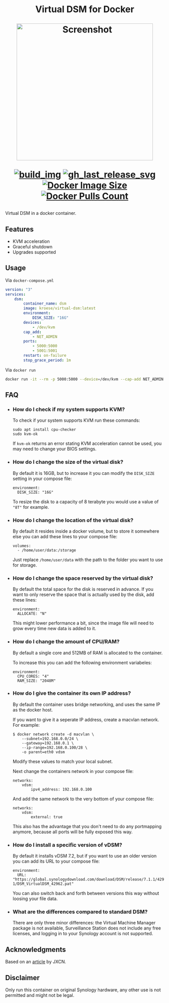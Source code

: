 <h1 align="center">Virtual DSM for Docker
<br />
<p align="center">
<img src="https://github.com/kroese/virtual-dsm/raw/master/.github/screen.jpg" title="Screenshot" style="max-width:100%;" width="432" />
</p>

<div align="center">

[![build_img]][build_url]
[![gh_last_release_svg]][dsm-docker-hub]
[![Docker Image Size]][dsm-docker-hub]
[![Docker Pulls Count]][dsm-docker-hub]

[build_url]: https://github.com/kroese/virtual-dsm/actions
[dsm-docker-hub]: https://hub.docker.com/r/kroese/virtual-dsm

[build_img]: https://github.com/kroese/virtual-dsm/actions/workflows/build.yml/badge.svg
[Docker Image Size]: https://img.shields.io/docker/image-size/kroese/virtual-dsm/latest
[Docker Pulls Count]: https://img.shields.io/docker/pulls/kroese/virtual-dsm.svg?style=flat
[gh_last_release_svg]: https://img.shields.io/docker/v/kroese/virtual-dsm?arch=amd64&sort=date

</div></h1>
Virtual DSM in a docker container.

## Features

 - KVM acceleration
 - Graceful shutdown
 - Upgrades supported

## Usage

Via `docker-compose.yml`

```yaml
version: "3"
services:
    dsm:
        container_name: dsm
        image: kroese/virtual-dsm:latest
        environment:
            DISK_SIZE: "16G"
        devices:
            - /dev/kvm
        cap_add:
            - NET_ADMIN                       
        ports:
            - 5000:5000
            - 5001:5001
        restart: on-failure
        stop_grace_period: 1m
```

Via `docker run`

```bash
docker run -it --rm -p 5000:5000 --device=/dev/kvm --cap-add NET_ADMIN --stop-timeout 60 kroese/virtual-dsm:latest
```

## FAQ

  * ### How do I check if my system supports KVM?

    To check if your system supports KVM run these commands:

    ```
    sudo apt install cpu-checker
    sudo kvm-ok
    ```

    If `kvm-ok` returns an error stating KVM acceleration cannot be used, you may need to change your BIOS settings.

  * ### How do I change the size of the virtual disk? ###

    By default it is 16GB, but to increase it you can modify the `DISK_SIZE` setting in your compose file:

    ```
    environment:
      DISK_SIZE: "16G"
    ```

    To resize the disk to a capacity of 8 terabyte you would use a value of `"8T"` for example.

  * ### How do I change the location of the virtual disk? ###

    By default it resides inside a docker volume, but to store it somewhere else you can add these lines to your compose file:

    ```
    volumes:
      - /home/user/data:/storage
    ```

    Just replace `/home/user/data` with the path to the folder you want to use for storage.

  * ### How do I change the space reserved by the virtual disk? ###

    By default the total space for the disk is reserved in advance. If you want to only reserve the space that is actually used by the disk, add these lines:

    ```
    environment:
      ALLOCATE: "N"
    ```

    This might lower performance a bit, since the image file will need to grow every time new data is added to it.

  * ### How do I change the amount of CPU/RAM? ###

    By default a single core and 512MB of RAM is allocated to the container.

    To increase this you can add the following environment variabeles:

    ```
    environment:
      CPU_CORES: "4"
      RAM_SIZE: "2048M"
    ```

  * ### How do I give the container its own IP address?

    By default the container uses bridge networking, and uses the same IP as the docker host. 

    If you want to give it a seperate IP address, create a macvlan network. For example:

    ```
    $ docker network create -d macvlan \
        --subnet=192.168.0.0/24 \
        --gateway=192.168.0.1 \
        --ip-range=192.168.0.100/28 \
        -o parent=eth0 vdsm
    ```
    Modify these values to match your local subnet. 

    Next change the containers network in your compose file:

    ```
    networks:
        vdsm:             
            ipv4_address: 192.168.0.100
    ```

    And add the same network to the very bottom of your compose file:

    ```
    networks:
        vdsm:
            external: true
    ```

    This also has the advantage that you don't need to do any portmapping anymore, because all ports will be fully exposed this way.
    
  * ### How do I install a specific version of vDSM? ###

    By default it installs vDSM 7.2, but if you want to use an older version you can add its URL to your compose file:

    ```
    environment:
      URL: "https://global.synologydownload.com/download/DSM/release/7.1.1/42962-1/DSM_VirtualDSM_42962.pat"
    ```

    You can also switch back and forth between versions this way without loosing your file data.

  * ### What are the differences compared to standard DSM? ###

    There are only three minor differences: the Virtual Machine Manager package is not available, Surveillance Station does not include any free licenses, and logging in to your Synology account is not supported.
 
## Acknowledgments

Based on an [article](https://jxcn.org/2022/04/vdsm-first-try/) by JXCN.

## Disclaimer

Only run this container on original Synology hardware, any other use is not permitted and might not be legal.
